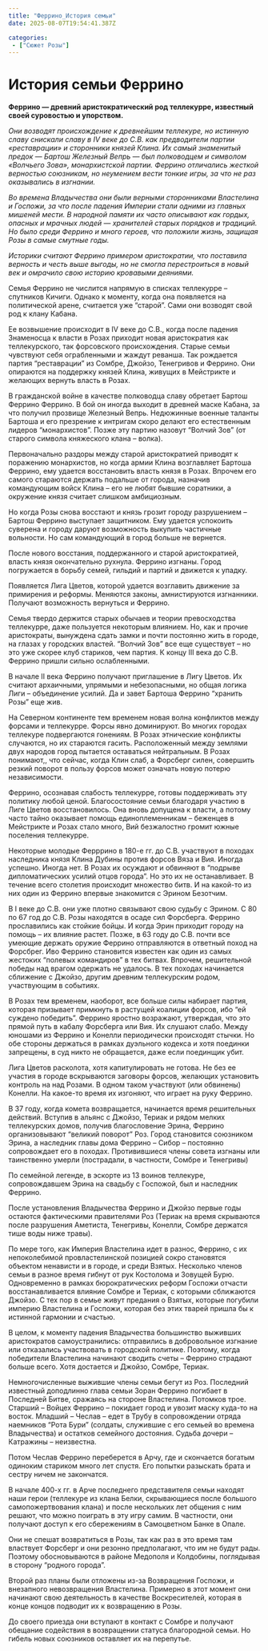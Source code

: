```yaml
---
title: "Феррино_История семьи"
date: 2025-08-07T19:54:41.387Z

categories:
 - ["Сюжет Розы"]
---
```


**История семьи Феррино**
=========================

**Феррино — древний аристократический род теллекурре, известный своей
суровостью и упорством.**

*Они возводят происхождение к древнейшим теллекуре, но истинную славу
снискали славу в IV веке до С.В. как предводители партии «реставрации» и
сторонники князей Клина. Их самый знаменитый предок — Бартош Железный
Вепрь — был полководцем и символом «Волчьего Зова», монархистской
партии. Феррино отличались жесткой верностью союзникам, но неумением
вести тонкие игры, за что не раз оказывались в изгнании.*

*Во времена Владычества они были верными сторонниками Властелина и
Госпожи, за что после падения Империи стали одними из главных мишеней
мести. В народной памяти их часто описывают как гордых, опасных и
мрачных людей — хранителей старых порядков и традиций. Но было среди
Феррино и много героев, что положили жизнь, защищая Розы в самые смутные
годы.*

*Историки считают Феррино примером аристократии, что поставила верность
и честь выше выгоды, но не смогла перестроиться в новый век и омрачило
свою историю кровавыми деяниями.*

Семья Феррино не числится напрямую в списках теллекурре – спутников
Кичиги. Однако к моменту, когда она появляется на политической арене,
считается уже “старой”. Сами они возводят свой род к клану Кабана.

Ее возвышение происходит в IV веке до С.В., когда после падения
Знаменосца к власти в Розах приходит новая аристократия как
теллекурского, так форсовского происхождения. Старые семьи чувствуют
себя ограбленными и жаждут реванша. Так рождается партия “реставрации”
из Сомбре, Джойзо, Тенегривов и Феррино. Они опираются на поддержку
князей Клина, живущих в Мейстрикте и желающих вернуть власть в Розах.

В гражданской войне в качестве полководца славу обретает Бартош Феррино
Феррино. В бой он иногда выходит в древней маске Кабана, за что получил
прозвище Железный Вепрь. Недюжинные военные таланты Бартоша и его
презрение к интригам скоро делают его естественным лидеров
“монархистов”. Позже эту партию назовут “Волчий Зов” (от старого символа
княжеского клана – волка).

Первоначально раздоры между старой аристократией приводят к поражению
монархистов, но когда армии Клина возглавляет Бартоша Феррино, ему
удается восстановить власть князя в Розах. Впрочем его самого стараются
держать подальше от города, назначив командующим войск Клина – его не
любят бывшие соратники, а окружение князя считает слишком амбициозным.

Но когда Розы снова восстают и князь грозит городу разрушением – Бартош
Феррино выступает защитником. Ему удается успокоить суверена и городу
даруют возможность выкупить частичные вольности. Но сам командующий в
город больше не вернется.

После нового восстания, поддержанного и старой аристократией, власть
князя окончательно рухнула. Феррино изгнаны. Город погружается в борьбу
семей, гильдий и партий и движется к упадку.

Появляется Лига Цветов, которой удается возглавить движение за
примирения и реформы. Меняются законы, амнистируются изгнанники.
Получают возможность вернуться и Феррино.

Семья твердо держится старых обычаев и теории превосходства теллекурре,
даже пользуется некоторым влиянием. Но, как и прочие аристократы,
вынуждена сдать замки и почти постоянно жить в городе, на глазах у
городских властей. “Волчий Зов” все еще существует – но это уже скорее
клуб стариков, чем партия. К концу III века до С.В. Феррино пришли
сильно ослабленными.

В начале II века Феррино получают приглашение в Лигу Цветов. Их считают
архаичными, упрямыми и небезопасными, но общая логика Лиги – объединение
усилий. Да и завет Бартоша Феррино “хранить Розы” еще жив.

На Северном континенте тем временем новая волна конфликтов между форсами
и теллекурре. Форсы явно доминируют. Во многих городах теллекуре
подвергаются гонениям. В Розах этнические конфликты случаются, но их
стараются гасить. Расположенный между землями двух народов город
пытается оставаться нейтральным. В Розах понимают,, что сейчас, когда
Клин слаб, а Форсберг силен, совершить резкий поворот в пользу форсов
может означать новую потерю независимости.

Феррино, осознавая слабость теллекурре, готовы поддерживать эту политику
любой ценой. Благосостояние семьи благодаря участию в Лиге Цветов
восстановилось. Она вновь допущена к власти, а потому часто тайно
оказывает помощь единоплеменникам – беженцев в Мейстрикте и Розах стало
много, Вий безжалостно громит южные поселения теллекурре.

Некоторые молодые Ферррино в 180-е гг. до С.В. участвуют в походах
наследника князя Клина Дубины против форсов Вяза и Вия. Иногда успешно.
Иногда нет. В Розах их осуждают и обвиняют в “подрыве дипломатических
усилий отцов города”. Но это их не останавливает. В течение всего
столетия происходит множество битв. И на какой-то из них один из Феррино
впервые знакомится с Эрином Безотчим.

В I веке до С.В. они уже плотно связывают свою судьбу с Эрином. С 80 по
67 год до С.В. Розы находятся в осаде сил Форсберга. Феррино
прославились как стойкие бойцы. И когда Эрин приходит городу на помощь –
их влияние растет. Позже, в 63 году до С.В. почти все умеющие держать
оружие Феррино отправляются в ответный поход на Форсбрег. Иво Феррино
становится известен как один из самых жестоких “полевых командиров” в
тех битвах. Впрочем, решительной победы над врагом одержать не удалось.
В тех походах начинается сближение с Джойзо, другим древним теллекурским
родом, участвующим в событиях.

В Розах тем временем, наоборот, все больше силы набирает партия, которая
призывает примкнуть в растущей коалиции форсов, ибо “ей суждено
победить”. Феррино яростно возражают, утверждая, что это прямой путь в
кабалу Форсберга или Вия. Их слушают слабо. Между юношами из Феррино и
Конелли периодически происходят стычки. Но обе стороны держаться в
рамках дуэльного кодекса и хотя поединки запрещены, в суд никто не
обращается, даже если поединщик убит.

Лига Цветов расколота, хотя капитулировать не готова. Не без ее участия
в городе вскрываются заговоры форсов, желающих установить контроль на
над Розами. В одном таком участвуют (или обвинены) Конелли. На какое-то
время их изгоняют, что играет на руку Феррино.

В 37 году, когда комета возвращается, начинается время решительных
действий. Вступив в альянс с Джойзо, Териак и рядом мелких теллекурских
домов, получив благословение Эрина, Феррино организовывают “великий
поворот” Роз. Город становится союзником Эрина, а наследник главы дома
Феррино – Сибор – постоянно сопровождает его в походах. Противившиеся
члены совета изгнаны или таинственно умерли (пострадали, в частности,
Сомбре и Тенегривы)

По семейной легенде, в эскорте из 13 воинов теллекуре, сопровождавшем
Эрина на свадьбу с Госпожой, был и наследник Феррино.

После установления Владычества Феррино и Джойзо первые годы остаются
фактическими правителями Роз (Териак на время скрываются после
разрушения Аметиста, Тенегривы, Конелли, Сомбре держатся тише воды ниже
травы).

По мере того, как Империя Властелина идет в разнос, Феррино, с их
непоколебимой провластелинской позицией сокро становятся объектом
ненависти и в городе, и среди Взятых. Несколько членов семьи в разное
время гибнут от рук Костолома и Зовущей Бурю. Одновременно в рамках
бюрократических реформ Госпожи отчасти восстанавливается влияние Сомбре
и Териак, с которыми сближаются Джойзо. С тех пор в семье живут предания
о Взятых, которые погубили империю Властелина и Госпожи, которая без
этих тварей пришла бы к истинной гармонии и счастью.

В целом, к моменту падения Владычества большинство выживших аристократов
самоустранились: отправились в добровольное изгнание или отказались
участвовать в городской политике. Поэтому, когда победители Властелина
начинают сводить счеты – Феррино страдают больше всего. Хотя достается и
Джойзо, Сомбре, Териак.

Немногочисленные выжившие члены семьи бегут из Роз. Последний известный
доподлинно глава семьи Зоран Феррино погибает в Последней Битве,
сражаясь на стороне Властелина. Потомков трое. Старший – Войцех Феррино
– покидает город и увозит маску куда-то на восток. Младший – Чеслав –
едет в Трубу в сопровождении отряда наемников “Рота Бури” (солдаты,
служившие с его семьей во времена Владычества) и остатков семейного
достояния. Судьба дочери – Катражины – неизвестна.

Потом Чеслав Феррино переберется в Арчу, где и скончается богатым
одиноким стариком много лет спустя. Его попытки разыскать брата и сестру
ничем не закончатся.

В начале 400-х гг. в Арче последнего представителя семьи находят наши
герои (теллекуре из клана Белки, скрывающиеся после большого
самопожертвования клана) и после нескольких лет общения с ним решают,
что можно поиграть в эту игру самим. В частности, они получают доступ к
его сбережениям в Самоцветном Банке в Опале.

Они не спешат возвратиться в Розы, так как раз в это время там властвует
Форсберг и они резонно предполагают, что им не будут рады. Поэтому
обосновываются в районе Медополя и Колдобины, поглядывая в сторону
“родного города”.

Второй раз планы были отложены из-за Возвращения Госпожи, и внезапного
невозвращения Властелина. Примерно в этот момент они начинают свою
деятельность в качестве Воскресителей, которая в конце концов подводит
их к возвращению в Розы.

До своего приезда они вступают в контакт с Сомбре и получают обещание
содействия в возвращении статуса благородной семьи. Но гибель новых
союзников оставляет их на перепутье.

